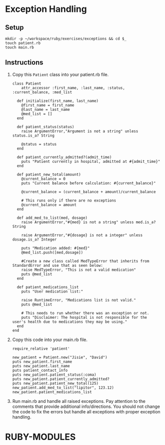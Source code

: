 # Exception Handling

## Setup

```
mkdir -p ~/workspace/ruby/exercises/exceptions && cd $_
touch patient.rb
touch main.rb
```

## Instructions

1. Copy this `Patient` class into your patient.rb file.

    ```
    class Patient
        attr_accessor :first_name, :last_name, :status, :current_balance, :med_list

      def initialize(first_name, last_name)
        @first_name = first_name
        @last_name = last_name
        @med_list = []
      end

      def patient_status(status)
        raise ArgumentError,"Argument is not a string" unless status.is_a? String

        @status = status
      end

      def patient_currently_admitted?(admit_time)
        puts "Patient currently in hospital, admitted at #{admit_time}"
      end

      def patient_new_total(amount)
        @current_balance = 0
        puts "Current balance before calculation: #{current_balance}"

        @current_balance = (current_balance + amount)/current_balance

        # This runs only if there are no exceptions
        @current_balance = amount
      end

      def add_med_to_list(med, dosage)
        raise ArgumentError,"#{med} is not a string" unless med.is_a? String

        raise ArgumentError,"#{dosage} is not a integer" unless dosage.is_a? Integer

        puts "Medication added: #{med}"
        @med_list.push([med,dosage])

        #Create a new class called MedTypeError that inherits from StandardError and use that as seen below:
        raise MedTypeError, "This is not a valid medication"
        puts @med_list
      end

      def patient_medications_list
        puts "User medication list:"

        raise RuntimeError, "Medications list is not valid."
        puts @med_list

        # This needs to run whether there was an exception or not.
        puts "Disclaimer: The hospital is not responsible for the user's health due to medications they may be using."
      end
    end
    ```

2. Copy this code into your main.rb file.

    ```
    require_relative 'patient'

    new_patient = Patient.new("Jisie", "David")
    puts new_patient.first_name
    puts new_patient.last_name
    puts patient_contact_info
    puts new_patient.patient_status(:coma)
    puts new_patient.patient_currently_admitted?
    puts new_patient.patient_new_total(125)
    new_patient.add_med_to_list("lipitor", 123.12)
    new_patient.patient_medications_list
    ```

3. Run main.rb and handle all raised exceptions. Pay attention to the comments that provide additional info/directions. You should not change the code to fix the errors but handle all exceptions with proper exception handling.
# RUBY-MODULES
